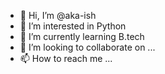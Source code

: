 - 👋 Hi, I’m @aka-ish
- 👀 I’m interested in Python
- 🌱 I’m currently learning B.tech
- 💞️ I’m looking to collaborate on ...
- 📫 How to reach me ...

<!---
aka-ish/aka-ish is a ✨ special ✨ repository because its `README.md` (this file) appears on your GitHub profile.
You can click the Preview link to take a look at your changes.
--->
